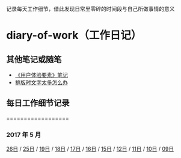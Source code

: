 记录每天工作细节，借此发现日常里零碎的时间段与自己所做事情的意义
# diary-of-work（工作日记）

## 其他笔记或随笔
* [《用户体验要素》笔记](https://github.com/foreverZ133/diary-of-work/blob/master/note/%E3%80%8A%E7%94%A8%E6%88%B7%E4%BD%93%E9%AA%8C%E8%A6%81%E7%B4%A0%E3%80%8B.md)
* [排版时文字太多怎么办](https://github.com/foreverZ133/diary-of-work/blob/master/note/文字太多怎么办.md)


## 每日工作细节记录

==================
### 2017 年 5 月
[26日](https://github.com/foreverZ133/diary-of-work/blob/master/2017/05/20170526.md) / 
[25日](https://github.com/foreverZ133/diary-of-work/blob/master/2017/05/20170525.md) / 
[19日](https://github.com/foreverZ133/diary-of-work/blob/master/2017/05/20170519.md) / 
[18日](https://github.com/foreverZ133/diary-of-work/blob/master/2017/05/20170518.md) / 
[17日](https://github.com/foreverZ133/diary-of-work/blob/master/2017/05/20170517.md) / 
[16日](https://github.com/foreverZ133/diary-of-work/blob/master/2017/05/20170516.md) / 
[15日](https://github.com/foreverZ133/diary-of-work/blob/master/2017/05/20170515.md) / 
[12日](https://github.com/foreverZ133/diary-of-work/blob/master/2017/05/20170512.md) / 
[11日](https://github.com/foreverZ133/diary-of-work/blob/master/2017/05/20170511.md) / 
[10日](https://github.com/foreverZ133/diary-of-work/blob/master/2017/05/20170510.md) / 
[09日](https://github.com/foreverZ133/diary-of-work/blob/master/2017/05/20170509.md)
